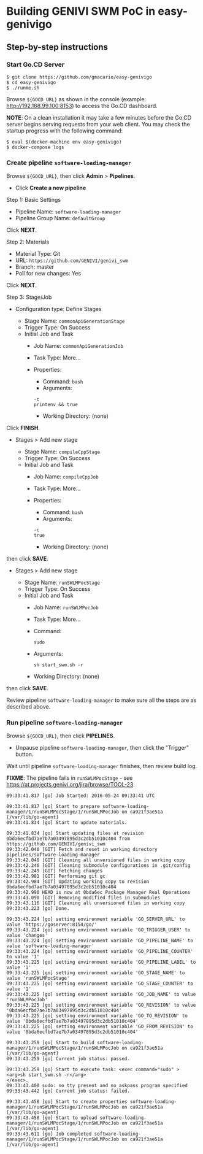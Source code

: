 Building GENIVI SWM PoC in easy-genivigo
========================================

Step-by-step instructions
-------------------------

### Start Go.CD Server

```
$ git clone https://github.com/gmacario/easy-genivigo
$ cd easy-genivigo
$ ./runme.sh
```

Browse `${GOCD_URL}` as shown in the console (example: http://192.168.99.100:8153) to access the Go.CD dashboard.

**NOTE**: On a clean installation it may take a few minutes before the Go.CD server begins serving requests from your web client. You may check the startup progress with the following command:

```
$ eval $(docker-machine env easy-genivigo)
$ docker-compose logs
```

### Create pipeline `software-loading-manager`

Browse `${GOCD_URL}`, then click **Admin** > **Pipelines**.

* Click **Create a new pipeline**

Step 1: Basic Settings

* Pipeline Name: `software-loading-manager`
* Pipeline Group Name: `defaultGroup`

Click **NEXT**.

Step 2: Materials

* Material Type: Git
* URL: `https://github.com/GENIVI/genivi_swm`
* Branch: master
* Poll for new changes: Yes

Click **NEXT**.

Step 3: Stage/Job

* Configuration type: Define Stages

  - Stage Name: `commonApiGenerationStage`
  - Trigger Type: On Success
  - Initial Job and Task
    - Job Name: `commonApiGenerationJob`
    - Task Type: More...
    - Properties: 
      - Command: `bash`
      - Arguments: 
      
      ```
      -c
      printenv && true
      ```
      
      - Working Directory: (none)

Click **FINISH**.

* Stages > Add new stage

  - Stage Name: `compileCppStage`
  - Trigger Type: On Success
  - Initial Job and Task
    - Job Name: `compileCppJob`
    - Task Type: More...
    - Properties: 
      - Command: `bash`
      - Arguments: 
      
      ```
      -c
      true
      ```
      
      - Working Directory: (none)

then click **SAVE**.

* Stages > Add new stage

  - Stage Name: `runSWLMPocStage`
  - Trigger Type: On Success
  - Initial Job and Task
    - Job Name: `runSWLMPocJob`
    - Task Type: More...
    - Command:

      ```
      sudo
      ```

    - Arguments:

      ```
      sh start_swm.sh -r
      ```

    - Working Directory: (none)

then click **SAVE**.

Review pipeline `software-loading-manager` to make sure all the steps are as described above.

### Run pipeline `software-loading-manager`

Browse `${GOCD_URL}`, then click **PIPELINES**.

* Unpause pipeline `software-loading-manager`, then click the "Trigger" button.

Wait until pipeline `software-loading-manager` finishes, then review build log.

**FIXME**: The pipeline fails in `runSWLMPocStage` - see https://at.projects.genivi.org/jira/browse/TOOL-23.

```
09:33:41.817 [go] Job Started: 2016-05-24 09:33:41 UTC

09:33:41.817 [go] Start to prepare software-loading-manager/1/runSWLMPocStage/1/runSWLMPocJob on ca921f3ae51a [/var/lib/go-agent]
09:33:41.834 [go] Start to update materials.

09:33:41.834 [go] Start updating files at revision 0bda6ecfbd7ae7b7a03497895d3c2db51010c404 from https://github.com/GENIVI/genivi_swm
09:33:42.040 [GIT] Fetch and reset in working directory pipelines/software-loading-manager
09:33:42.040 [GIT] Cleaning all unversioned files in working copy
09:33:42.246 [GIT] Cleaning submodule configurations in .git/config
09:33:42.249 [GIT] Fetching changes
09:33:42.981 [GIT] Performing git gc
09:33:42.984 [GIT] Updating working copy to revision 0bda6ecfbd7ae7b7a03497895d3c2db51010c404
09:33:42.990 HEAD is now at 0bda6ec Package Manager Real Operations
09:33:43.090 [GIT] Removing modified files in submodules
09:33:43.116 [GIT] Cleaning all unversioned files in working copy
09:33:43.223 [go] Done.

09:33:43.224 [go] setting environment variable 'GO_SERVER_URL' to value 'https://goserver:8154/go/'
09:33:43.224 [go] setting environment variable 'GO_TRIGGER_USER' to value 'changes'
09:33:43.224 [go] setting environment variable 'GO_PIPELINE_NAME' to value 'software-loading-manager'
09:33:43.224 [go] setting environment variable 'GO_PIPELINE_COUNTER' to value '1'
09:33:43.225 [go] setting environment variable 'GO_PIPELINE_LABEL' to value '1'
09:33:43.225 [go] setting environment variable 'GO_STAGE_NAME' to value 'runSWLMPocStage'
09:33:43.225 [go] setting environment variable 'GO_STAGE_COUNTER' to value '1'
09:33:43.225 [go] setting environment variable 'GO_JOB_NAME' to value 'runSWLMPocJob'
09:33:43.225 [go] setting environment variable 'GO_REVISION' to value '0bda6ecfbd7ae7b7a03497895d3c2db51010c404'
09:33:43.225 [go] setting environment variable 'GO_TO_REVISION' to value '0bda6ecfbd7ae7b7a03497895d3c2db51010c404'
09:33:43.225 [go] setting environment variable 'GO_FROM_REVISION' to value '0bda6ecfbd7ae7b7a03497895d3c2db51010c404'

09:33:43.259 [go] Start to build software-loading-manager/1/runSWLMPocStage/1/runSWLMPocJob on ca921f3ae51a [/var/lib/go-agent]
09:33:43.259 [go] Current job status: passed.

09:33:43.259 [go] Start to execute task: <exec command="sudo" >
<arg>sh start_swm.sh -r</arg>
</exec>.
09:33:43.400 sudo: no tty present and no askpass program specified
09:33:43.442 [go] Current job status: failed.

09:33:43.458 [go] Start to create properties software-loading-manager/1/runSWLMPocStage/1/runSWLMPocJob on ca921f3ae51a [/var/lib/go-agent]
09:33:43.458 [go] Start to upload software-loading-manager/1/runSWLMPocStage/1/runSWLMPocJob on ca921f3ae51a [/var/lib/go-agent]
09:33:43.611 [go] Job completed software-loading-manager/1/runSWLMPocStage/1/runSWLMPocJob on ca921f3ae51a [/var/lib/go-agent]
```

<!-- EOF -->
